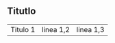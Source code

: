 <!DOCTYPE html>
<html>
  <head>
    <meta charset="utf-8">
    <h2>Titutlo</h2>
  </head>
  <body>
    <table>
    <tr>
      <td>Titulo 1</td>
      <td>linea 1,2</td>
      <td>linea 1,3</td>
    </tr>
    </table>
  </body>
</html>
    
